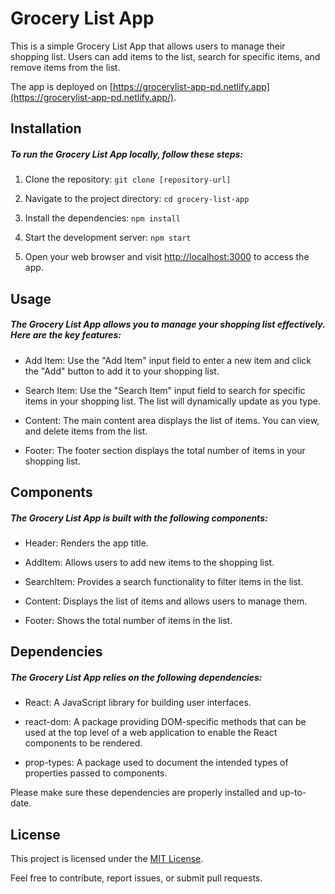 Grocery List App
================

This is a simple Grocery List App that allows users to manage their shopping list. Users can add items to the list, search for specific items, and remove items from the list.

The app is deployed on [https://grocerylist-app-pd.netlify.app](https://grocerylist-app-pd.netlify.app/).

Installation
------------

##### To run the Grocery List App locally, follow these steps:

1.  Clone the repository: `git clone [repository-url]`

2.  Navigate to the project directory: `cd grocery-list-app`

3.  Install the dependencies: `npm install`

4.  Start the development server: `npm start`

5.  Open your web browser and visit [http://localhost:3000](http://localhost:3000/) to access the app.

Usage
-----

##### The Grocery List App allows you to manage your shopping list effectively. Here are the key features:

-   Add Item: Use the "Add Item" input field to enter a new item and click the "Add" button to add it to your shopping list.

-   Search Item: Use the "Search Item" input field to search for specific items in your shopping list. The list will dynamically update as you type.

-   Content: The main content area displays the list of items. You can view, and delete items from the list.

-   Footer: The footer section displays the total number of items in your shopping list.

Components
----------

##### The Grocery List App is built with the following components:

-   Header: Renders the app title.

-   AddItem: Allows users to add new items to the shopping list.

-   SearchItem: Provides a search functionality to filter items in the list.

-   Content: Displays the list of items and allows users to manage them.

-   Footer: Shows the total number of items in the list.

Dependencies
------------

##### The Grocery List App relies on the following dependencies:

-   React: A JavaScript library for building user interfaces.

-   react-dom: A package providing DOM-specific methods that can be used at the top level of a web application to enable the React components to be rendered.

-   prop-types: A package used to document the intended types of properties passed to components.

 Please make sure these dependencies are properly installed and up-to-date.

License
-------

This project is licensed under the [MIT License](https://chat.openai.com/LICENSE).

Feel free to contribute, report issues, or submit pull requests.